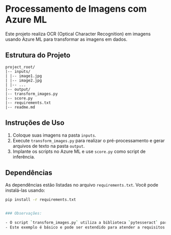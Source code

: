 # Processamento de Imagens com Azure ML

Este projeto realiza OCR (Optical Character Recognition) em imagens usando Azure ML para transformar as imagens em dados.

## Estrutura do Projeto
```
project_root/
|-- inputs/
| |-- image1.jpg
| |-- image2.jpg
| |-- ...
|-- output/
|-- transform_images.py
|-- score.py
|-- requirements.txt
|-- readme.md
```

## Instruções de Uso

1. Coloque suas imagens na pasta `inputs`.
2. Execute `transform_images.py` para realizar o pré-processamento e gerar arquivos de texto na pasta `output`.
3. Implante os scripts no Azure ML e use `score.py` como script de inferência.

## Dependências

As dependências estão listadas no arquivo `requirements.txt`. Você pode instalá-las usando:

```bash
pip install -r requirements.txt


### Observações:

- O script `transform_images.py` utiliza a biblioteca `pytesseract` para OCR. Certifique-se de ter o Tesseract OCR instalado no seu sistema.
- Este exemplo é básico e pode ser estendido para atender a requisitos mais complexos ou cenários de produção.




